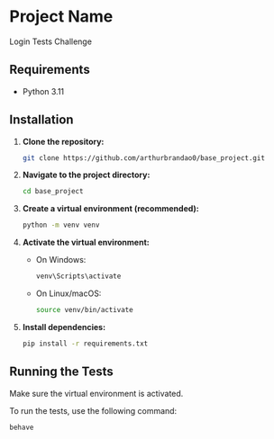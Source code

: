 # Project Name

Login Tests Challenge

## Requirements

- Python 3.11

## Installation

1. **Clone the repository:**

    ```bash
    git clone https://github.com/arthurbrandao0/base_project.git
    ```

2. **Navigate to the project directory:**

    ```bash
    cd base_project
    ```

3. **Create a virtual environment (recommended):**

    ```bash
    python -m venv venv
    ```

4. **Activate the virtual environment:**

    - On Windows:

        ```bash
        venv\Scripts\activate
        ```

    - On Linux/macOS:

        ```bash
        source venv/bin/activate
        ```

5. **Install dependencies:**

    ```bash
    pip install -r requirements.txt
    ```

## Running the Tests

Make sure the virtual environment is activated.

To run the tests, use the following command:

```bash
behave